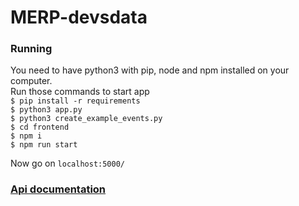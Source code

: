 # MERP-devsdata
### Running
You need to have python3 with pip, node and npm installed on your computer.<br>
Run those commands to start app<br>
`$ pip install -r requirements`<br>
`$ python3 app.py`<br>
`$ python3 create_example_events.py`<br>
`$ cd frontend`<br>
`$ npm i`<br>
`$ npm run start`<br>

Now go on `localhost:5000/`


### [Api documentation](https://documenter.getpostman.com/view/18340991/UVXerdXd "Api documentation")
